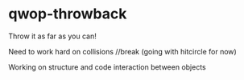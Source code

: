 # qwop-throwback
Throw it as far as you can!

Need to work hard on collisions //break (going with hitcircle for now)

Working on structure and code interaction between objects
